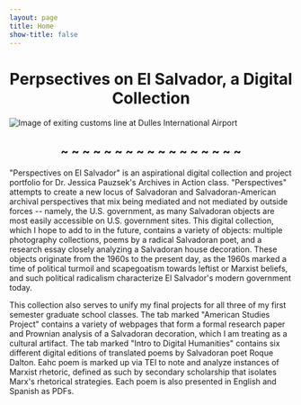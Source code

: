 ```yaml
---
layout: page
title: Home
show-title: false
---
```

<h1 style="text-align: center;">Perpsectives on El Salvador, a Digital Collection</h1>

![Image of exiting customs line at Dulles International Airport](assets/img/salvadoran-customs-line.jpg)

<h2 style="text-align: center;">~ ~ ~ ~ ~ ~ ~ ~ ~ ~ ~ ~ ~ ~ ~ ~ ~</h2>

"Perspectives on El Salvador" is an aspirational digital collection and project portfolio for Dr. Jessica Pauzsek's Archives in Action class. "Perspectives" attempts to create a new locus of Salvadoran and Salvadoran-American archival perspectives that mix being mediated and not mediated by outside forces -- namely, the U.S. government, as many Salvadoran objects are most easily accessible on U.S. government sites. This digital collection, which I hope to add to in the future, contains a variety of objects: multiple photography collections, poems by a radical Salvadoran poet, and a research essay closely analyzing a Salvadoran house decoration. These objects originate from the 1960s to the present day, as the 1960s marked a time of political turmoil and scapegoatism towards leftist or Marxist beliefs, and such political radicalism characterize El Salvador's modern government today.

This collection also serves to unify my final projects for all three of my first semester graduate school classes. The tab marked "American Studies Project" contains a variety of webpages that form a formal research paper and Prownian analysis of a Salvadoran decoration, which I am treating as a cultural artifact. The tab marked "Intro to Digital Humanities" contains six different digital editions of translated poems by Salvadoran poet Roque Dalton. Eahc poem is marked up via TEI to note and analyze instances of Marxist rhetoric, defined as such by secondary scholarship that isolates Marx's rhetorical strategies. Each poem is also presented in English and Spanish as PDFs.
